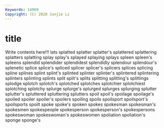 ```yaml
---
Keywords: 14969
Copyright: (C) 2020 Junjie Li
---
```


# title

Write contents here!!!
lats 
splatted 
splatter 
splatter's 
splattered 
splattering
splatters 
splatting 
splay 
splay's 
splayed 
splaying 
splays 
spleen 
spleen's 
spleens
splendid 
splendider 
splendidest 
splendidly 
splendour 
splendour's 
splenetic 
splice 
splice's 
spliced
splicer 
splicer's 
splicers 
splices 
splicing 
spline 
splines 
splint 
splint's 
splinted
splinter 
splinter's 
splintered 
splintering 
splinters 
splinting 
splints 
split 
split's 
splits
splitting 
splitting's 
splittings 
splodge 
splotch 
splotch's 
splotched 
splotches 
splotchier 
splotchiest
splotching 
splotchy 
splurge 
splurge's 
splurged 
splurges 
splurging 
splutter 
splutter's 
spluttered
spluttering 
splutters 
spoil 
spoil's 
spoilage 
spoilage's 
spoiled 
spoiler 
spoiler's 
spoilers
spoiling 
spoils 
spoilsport 
spoilsport's 
spoilsports 
spoilt 
spoke 
spoke's 
spoken 
spokes
spokesman 
spokesman's 
spokesmen 
spokespeople 
spokesperson 
spokesperson's 
spokespersons 
spokeswoman 
spokeswoman's 
spokeswomen
spoliation 
spoliation's 
sponge 
sponge's 
